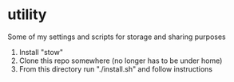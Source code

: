 utility
=======

Some of my settings and scripts for storage and sharing purposes

1. Install "stow"
2. Clone this repo somewhere (no longer has to be under home)
3. From this directory run "./install.sh" and follow instructions
